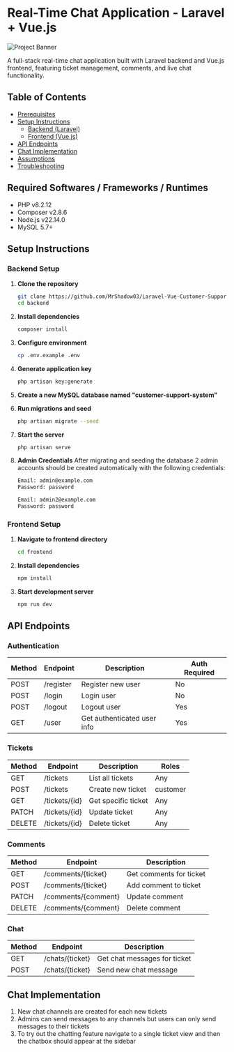 # Real-Time Chat Application - Laravel + Vue.js

![Project Banner](https://www.google.com/url?sa=i&url=https%3A%2F%2Fgithub.com%2FmuhaiminShihab%2Flaravel-vue&psig=AOvVaw0sQT7E4eadOxS8MhnRZUvq&ust=1742910589701000&source=images&cd=vfe&opi=89978449&ved=0CBQQjRxqFwoTCOjXiofuoowDFQAAAAAdAAAAABAI)

A full-stack real-time chat application built with Laravel backend and Vue.js frontend, featuring ticket management, comments, and live chat functionality.

## Table of Contents
- [Prerequisites](#prerequisites)
- [Setup Instructions](#setup-instructions)
  - [Backend (Laravel)](#backend-setup)
  - [Frontend (Vue.js)](#frontend-setup)
- [API Endpoints](#api-endpoints)
- [Chat Implementation](#chat-implementation)
- [Assumptions](#assumptions)
- [Troubleshooting](#troubleshooting)

## Required Softwares / Frameworks / Runtimes

- PHP v8.2.12
- Composer v2.8.6
- Node.js v22.14.0
- MySQL 5.7+

## Setup Instructions

### Backend Setup

1. **Clone the repository**
   ```bash
   git clone https://github.com/MrShadow03/Laravel-Vue-Customer-Support-System-Final
   cd backend
   ```

2. **Install dependencies**
   ```bash
   composer install
   ```

3. **Configure environment**
   ```bash
   cp .env.example .env
   ```

4. **Generate application key**
   ```bash
   php artisan key:generate
   ```
5. **Create a new MySQL database named "customer-support-system"**

6. **Run migrations and seed**
   ```bash
   php artisan migrate --seed
   ```

7. **Start the server**
   ```bash
   php artisan serve
   ```
8. **Admin Credentials**
    After migrating and seeding the database 2 admin accounts should be created automatically with the following credentials:
    ```bash
   Email: admin@example.com
   Password: password
   ```
    ```bash
   Email: admin2@example.com
   Password: password
   ```

### Frontend Setup

1. **Navigate to frontend directory**
   ```bash
   cd frontend
   ```

2. **Install dependencies**
   ```bash
   npm install
   ```

3. **Start development server**
   ```bash
   npm run dev
   ```

## API Endpoints

### Authentication

| Method | Endpoint   | Description                | Auth Required |
|--------|------------|----------------------------|---------------|
| POST   | /register  | Register new user          | No            |
| POST   | /login     | Login user                 | No            |
| POST   | /logout    | Logout user                | Yes           |
| GET    | /user      | Get authenticated user info| Yes           |

### Tickets

| Method | Endpoint        | Description                     | Roles          |
|--------|-----------------|---------------------------------|----------------|
| GET    | /tickets        | List all tickets                | Any            |
| POST   | /tickets        | Create new ticket               | customer       |
| GET    | /tickets/{id}   | Get specific ticket             | Any            |
| PATCH  | /tickets/{id}   | Update ticket                   | Any            |
| DELETE | /tickets/{id}   | Delete ticket                   | Any            |

### Comments

| Method | Endpoint             | Description                     |
|--------|----------------------|---------------------------------|
| GET    | /comments/{ticket}   | Get comments for ticket         |
| POST   | /comments/{ticket}   | Add comment to ticket           |
| PATCH  | /comments/{comment}  | Update comment                  |
| DELETE | /comments/{comment}  | Delete comment                  |

### Chat

| Method | Endpoint          | Description                     |
|--------|-------------------|---------------------------------|
| GET    | /chats/{ticket}   | Get chat messages for ticket    |
| POST   | /chats/{ticket}   | Send new chat message           |

## Chat Implementation

1. New chat channels are created for each new tickets
2. Admins can send messages to any channels but users can only send messages to their tickets
3. To try out the chatting feature navigate to a single ticket view and then the chatbox should appear at the sidebar